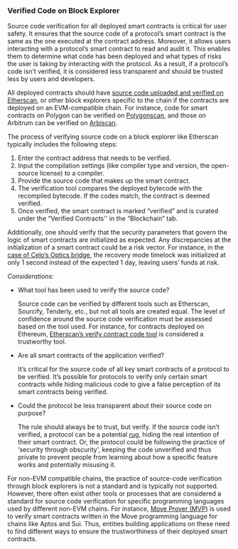 ### Verified Code on Block Explorer

Source code verification for all deployed smart contracts is critical for user safety. It ensures that the source code of a protocol’s smart contract is the same as the one executed at the contract address. Moreover, it allows users interacting with a protocol’s smart contract to read and audit it. This enables them to determine what code has been deployed and what types of risks the user is taking by interacting with the protocol. As a result, if a protocol’s code isn’t verified, it is considered less transparent and should be trusted less by users and developers. 

All deployed contracts should have [source code uploaded and verified on Etherscan](https://docs.etherscan.io/tutorials/verifying-contracts-programmatically), or other block explorers specific to the chain if the contracts are deployed on an EVM-compatible chain. For instance, code for smart contracts on Polygon can be verified on [Polygonscan](https://mumbai.polygonscan.com/verifyContract), and those on Arbitrum can be verified on [Arbiscan](https://arbiscan.io/verifyContract). 

The process of verifying source code on a block explorer like Etherscan typically includes the following steps:
1. Enter the contract address that needs to be verified.  
2. Input the compilation settings (like compiler type and version, the open-source license) to a compiler. 
3. Provide the source code that makes up the smart contract.
4. The verification tool compares the deployed bytecode with the recompiled bytecode. If the codes match, the contract is deemed verified.
5. Once verified, the smart contract is marked “verified” and is curated under the “Verified Contracts'' in the “Blockchain” tab. 

Additionally, one should verify that the security parameters that govern the logic of smart contracts are initialized as expected. Any discrepancies at the initialization of a smart contract could be a risk vector. For instance, in the [case of Celo’s Optics bridge](https://forum.celo.org/t/optics-recovery-mode/2452), the recovery mode timelock was initialized at only 1 second instead of the expected 1 day, leaving users’ funds at risk.

*Considerations:*

* What tool has been used to verify the source code?

     Source code can be verified by different tools such as Etherscan, Sourcify, Tenderly, etc., but not all tools are created equal. The level of confidence around the source code verification must be assessed based on the tool used. For instance, for contracts deployed on Ethereum, [Etherscan’s verify contract code tool](https://etherscan.io/verifyContract) is considered a trustworthy tool.

* Are all smart contracts of the application verified?

    It’s critical for the source code of all key smart contracts of a protocol to be verified. It’s possible for protocols to verify only certain smart contracts while hiding malicious code to give a false perception of its smart contracts being verified.

* Could the protocol be less transparent about their source code on purpose? 

    The rule should always be to trust, but verify. If the source code isn’t verified, a protocol can be a potential [rug](https://academy.binance.com/en/glossary/rug-pull), hiding the real intention of their smart contract. Or, the protocol could be following the practice of ‘security through obscurity', keeping the code unverified and thus private to prevent people from learning about how a specific feature works and potentially misusing it.

For non-EVM compatible chains, the practice of source-code verification through block explorers is not a standard and is typically not supported. However, there often exist other tools or processes that are considered a standard for source code verification for specific programming languages used by different non-EVM chains. For instance, [Move Prover (MVP)](https://arxiv.org/abs/2110.08362) is used to verify smart contracts written in the Move programming language for chains like Aptos and Sui. Thus, entities building applications on these need to find different ways to ensure the trustworthiness of their deployed smart contracts.
